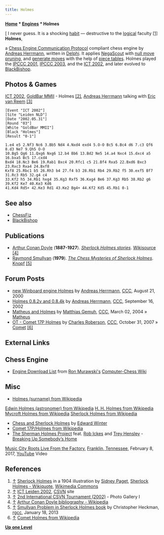 ```yaml
---
title: Holmes
---
```

**[Home](Home "Home") * [Engines](Engines "Engines") * Holmes**

\[ I never guess. It is a shocking [habit](<https://en.wikiquote.org/wiki/Habit_(psychology)>) — destructive to the [logical](https://en.wikiquote.org/wiki/Logic) faculty <a id="cite-note-1" href="#cite-ref-1">[1]</a>
**Holmes**,

a [Chess Engine Communication Protocol](Chess_Engine_Communication_Protocol "Chess Engine Communication Protocol") compliant chess engine by [Andreas Herrmann](Andreas_Herrmann "Andreas Herrmann"), written in [Delphi](Delphi "Delphi").
It applies [NegaScout](NegaScout "NegaScout") with [null move pruning](Null_Move_Pruning "Null Move Pruning"), and [generate moves](Move_Generation "Move Generation") with the help of [piece tables](Piece-Lists "Piece-Lists").
Holmes played the [IPCCC 2001](IPCCC_2001 "IPCCC 2001"), [IPCCC 2003](IPCCC_2003 "IPCCC 2003"), and the [ICT 2002](ICT_2002 "ICT 2002"), and later evolved to [BlackBishop](BlackBishop "BlackBishop").

## Photos & Games

[](http://old.csvn.nl/gallery16.html)
[ICT 2002](ICT_2002 "ICT 2002"), [GoldBar MMII](Goldbar "Goldbar") - Holmes <a id="cite-note-2" href="#cite-ref-2">[2]</a>, [Andreas Herrmann](Andreas_Herrmann "Andreas Herrmann") talking with [Eric van Reem](Eric_van_Reem "Eric van Reem") <a id="cite-note-3" href="#cite-ref-3">[3]</a>

```
[Event "ICT 2002"]
[Site "Leiden NLD"]
[Date "2002.05.31"]
[Round "03"]
[White "GoldBar MMII"]
[Black "Holmes"]
[Result "0-1"]

1.e4 e5 2.Nf3 Nc6 3.Bb5 Nd4 4.Nxd4 exd4 5.O-O Bc5 6.Bc4 d6 7.c3 Qf6 8.d3 Ne7 9.Qh5 O-O 
10.Bg5 Qg6 11.Qxg6 Nxg6 12.b4 Bb6 13.Bd2 Ne5 14.a4 Nxc4 15.dxc4 a5 16.bxa5 Bc5 17.cxd4 
Bxd4 18.Nc3 Be6 19.Rab1 Bxc4 20.Rfc1 c5 21.Bf4 Rxa5 22.Bxd6 Bxc3 23.Rxc3 Rxa4 24.Bxf8 
Kxf8 25.Rbc1 b5 26.Rh3 b4 27.f4 b3 28.Rb1 Rb4 29.Rb2 f5 30.exf5 Bf7 31.Rc3 Rb5 32.g4 c4 
33.Kf2 h5 34.Rb1 hxg4 35.Kg3 Rxf5 36.Kxg4 Be6 37.Kg3 Rb5 38.Rb2 g6 39.Kf2 Ke7 40.Ke3 Kd6 
41.Kd4 Rd5+ 42.Ke3 Rd1 43.Ke2 Bg4+ 44.Kf2 Kd5 45.Rb1 0-1

```

## See also

- [ChessFiz](index.php?title=ChessFiz&action=edit&redlink=1 "ChessFiz (page does not exist)")
- [BlackBishop](BlackBishop "BlackBishop")

## Publications

- [Arthur Conan Doyle](https://en.wikipedia.org/wiki/Arthur_Conan_Doyle) (**1887-1927**). *[Sherlock Holmes stories](http://en.wikisource.org/wiki/Author:Arthur_Conan_Doyle/Sherlock_Holmes)*. [Wikisource](https://en.wikipedia.org/wiki/Wikisource) <a id="cite-note-4" href="#cite-ref-4">[4]</a>
- [Raymond Smullyan](Raymond_Smullyan "Raymond Smullyan") (**1979**). *[The Chess Mysteries of Sherlock Holmes](http://www.amazon.com/Chess-Mysteries-Sherlock-Holmes/dp/0394737571)*. [Knopf](https://en.wikipedia.org/wiki/Alfred_A._Knopf) <a id="cite-note-5" href="#cite-ref-5">[5]</a>

## Forum Posts

- [new Winboard engine Holmes](https://www.stmintz.com/ccc/index.php?id=125515) by [Andreas Herrmann](Andreas_Herrmann "Andreas Herrmann"), [CCC](CCC "CCC"), August 21, 2000
- [Holmes 0.8.2v and 0.8.4k](https://www.stmintz.com/ccc/index.php?id=252353) by [Andreas Herrmann](Andreas_Herrmann "Andreas Herrmann"), [CCC](CCC "CCC"), September 16, 2002
- [Matheus and Holmes](https://www.stmintz.com/ccc/index.php?id=352385) by [Matthias Gemuh](Matthias_Gemuh "Matthias Gemuh"), [CCC](CCC "CCC"), March 02, 2004 » [Matheus](Matheus "Matheus")
- [OT - Comet 17P Holmes](http://www.talkchess.com/forum/viewtopic.php?t=17489) by [Charles Roberson](Charles_Roberson "Charles Roberson"), [CCC](CCC "CCC"), October 31, 2007 » [Comet](Comet "Comet") <a id="cite-note-6" href="#cite-ref-6">[6]</a>

## External Links

## Chess Engine

- [Engine Download List](http://www.computer-chess.org/doku.php?id=computer_chess:wiki:download:engine_download_list) from [Ron Murawski's](Ron_Murawski "Ron Murawski") [Computer-Chess Wiki](http://computer-chess.org/doku.php?id=home)

## Misc

- [Holmes (surname) from Wikipedia](https://en.wikipedia.org/wiki/Holmes_%28surname%29)

[Edwin Holmes (astronomer) from Wikipedia](https://en.wikipedia.org/wiki/Edwin_Holmes_%28astronomer%29)
[H. H. Holmes from Wikipedia](https://en.wikipedia.org/wiki/H._H._Holmes)
[Mycroft Holmes from Wikipedia](https://en.wikipedia.org/wiki/Mycroft_Holmes)
[Sherlock Holmes from Wikipedia](https://en.wikipedia.org/wiki/Sherlock_Holmes)

- [Chess and Sherlock Holmes](http://www.chesshistory.com/winter/extra/holmes.html) by [Edward Winter](https://en.wikipedia.org/wiki/Edward_Winter_%28chess_historian%29)
- [Comet 17P/Holmes from Wikipedia](https://en.wikipedia.org/wiki/Comet_Holmes)
- [The Sherman Holmes Project](https://en.wikipedia.org/wiki/The_Holmes_Brothers) feat. [Rob Ickes](https://en.wikipedia.org/wiki/Rob_Ickes) and [Trey Hensley](https://www.baltimoreculture.org/calendar/event/15434/sherman-holmes-project-feat-rob-ickes-and-trey-hensley) - [Breaking Up Somebody’s Home](https://en.wikipedia.org/wiki/I%27ll_Play_the_Blues_for_You)

[Music City Roots Live From the Factory](https://en.wikipedia.org/wiki/Music_City_Roots), [Franklin, Tennessee](https://en.wikipedia.org/wiki/Franklin,_Tennessee), February 8, 2017, [YouTube](https://en.wikipedia.org/wiki/YouTube) Video

## References

1. <a id="cite-ref-1" href="#cite-note-1">↑</a> [Sherlock Holmes](https://en.wikipedia.org/wiki/Sherlock_Holmes) in a 1904 illustration by [Sidney Paget](https://en.wikipedia.org/wiki/Sidney_Paget), [Sherlock Holmes - Wikiquote](https://en.wikiquote.org/wiki/Sherlock_Holmes), [Wikimedia Commons](https://en.wikipedia.org/wiki/Wikimedia_Commons)
1. <a id="cite-ref-2" href="#cite-note-2">↑</a> [ICT Leiden 2002](https://www.csvn.nl/index.php/download/partijen/csvn-international-computer-chess-tournament/63-ict-leiden-2002), [CSVN](CSVN "CSVN") site
1. <a id="cite-ref-3" href="#cite-note-3">↑</a> [2nd International CSVN Tournament (2002)](http://old.csvn.nl/gallery16.html) - Photo Gallery I
1. <a id="cite-ref-4" href="#cite-note-4">↑</a> [Arthur Conan Doyle bibliography - Wikipedia](https://en.wikipedia.org/wiki/Arthur_Conan_Doyle_bibliography)
1. <a id="cite-ref-5" href="#cite-note-5">↑</a> [Smullyan Problem in Sherlock Holmes book](https://groups.google.com/d/msg/rec.games.chess.computer/MyFmpXxqccg/Z6WgNuoF-hcJ) by Christopher Heckman, [rgcc](Computer_Chess_Forums "Computer Chess Forums"), January 18, 2013
1. <a id="cite-ref-6" href="#cite-note-6">↑</a> [Comet Holmes from Wikipedia](https://en.wikipedia.org/wiki/Comet_Holmes)

**[Up one Level](Engines "Engines")**

